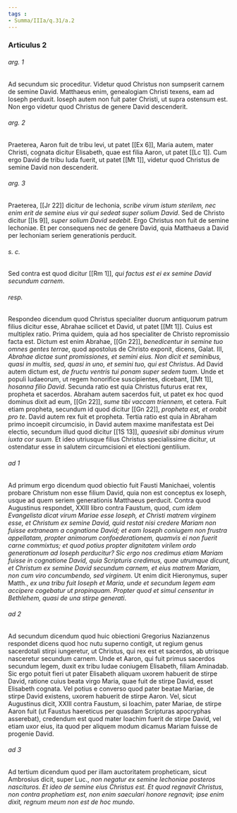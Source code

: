 ```yaml
---
tags : 
- Summa/IIIa/q.31/a.2
---
```


### Articulus 2

###### arg. 1
Ad secundum sic proceditur. Videtur quod Christus non sumpserit carnem de semine David. Matthaeus enim, genealogiam Christi texens, eam ad Ioseph perduxit. Ioseph autem non fuit pater Christi, ut supra ostensum est. Non ergo videtur quod Christus de genere David descenderit.

###### arg. 2
Praeterea, Aaron fuit de tribu levi, ut patet [[Ex 6]], Maria autem, mater Christi, cognata dicitur Elisabeth, quae est filia Aaron, ut patet [[Lc 1]]. Cum ergo David de tribu Iuda fuerit, ut patet [[Mt 1]], videtur quod Christus de semine David non descenderit.

###### arg. 3
Praeterea, [[Jr 22]] dicitur de Iechonia, *scribe virum istum sterilem, nec enim erit de semine eius vir qui sedeat super solium David*. Sed de Christo dicitur [[Is 9]], *super solium David sedebit*. Ergo Christus non fuit de semine Iechoniae. Et per consequens nec de genere David, quia Matthaeus a David per Iechoniam seriem generationis perducit.

###### s. c.
Sed contra est quod dicitur [[Rm 1]], *qui factus est ei ex semine David secundum carnem*.

###### resp.
Respondeo dicendum quod Christus specialiter duorum antiquorum patrum filius dicitur esse, Abrahae scilicet et David, ut patet [[Mt 1]]. Cuius est multiplex ratio. Prima quidem, quia ad hos specialiter de Christo repromissio facta est. Dictum est enim Abrahae, [[Gn 22]], *benedicentur in semine tuo omnes gentes terrae*, quod apostolus de Christo exponit, dicens, Galat. III, *Abrahae dictae sunt promissiones, et semini eius. Non dicit et seminibus, quasi in multis, sed, quasi in uno, et semini tuo, qui est Christus*. Ad David autem dictum est, *de fructu ventris tui ponam super sedem tuam*. Unde et populi Iudaeorum, ut regem honorifice suscipientes, dicebant, [[Mt 1]], *hosanna filio David*. Secunda ratio est quia Christus futurus erat rex, propheta et sacerdos. Abraham autem sacerdos fuit, ut patet ex hoc quod dominus dixit ad eum, [[Gn 22]], *sume tibi vaccam triennem,* et cetera. Fuit etiam propheta, secundum id quod dicitur [[Gn 22]], *propheta est, et orabit pro te*. David autem rex fuit et propheta. Tertia ratio est quia in Abraham primo incoepit circumcisio, in David autem maxime manifestata est Dei electio, secundum illud quod dicitur [[1S 13]], *quaesivit sibi dominus virum iuxta cor suum*. Et ideo utriusque filius Christus specialissime dicitur, ut ostendatur esse in salutem circumcisioni et electioni gentilium.

###### ad 1
Ad primum ergo dicendum quod obiectio fuit Fausti Manichaei, volentis probare Christum non esse filium David, quia non est conceptus ex Ioseph, usque ad quem seriem generationis Matthaeus perducit. Contra quod Augustinus respondet, XXIII libro contra Faustum, quod, *cum idem Evangelista dicat virum Mariae esse Ioseph, et Christi matrem virginem esse, et Christum ex semine David, quid restat nisi credere Mariam non fuisse extraneam a cognatione David; et eam Ioseph coniugem non frustra appellatam, propter animorum confoederationem, quamvis ei non fuerit carne commixtus; et quod potius propter dignitatem virilem ordo generationum ad Ioseph perducitur? Sic ergo nos credimus etiam Mariam fuisse in cognatione David, quia Scripturis credimus, quae utrumque dicunt, et Christum ex semine David secundum carnem, et eius matrem Mariam, non cum viro concumbendo, sed virginem*. Ut enim dicit Hieronymus, super Matth., *ex una tribu fuit Ioseph et Maria, unde et secundum legem eam accipere cogebatur ut propinquam. Propter quod et simul censentur in Bethlehem, quasi de una stirpe generati*.

###### ad 2
Ad secundum dicendum quod huic obiectioni Gregorius Nazianzenus respondet dicens quod hoc nutu superno contigit, ut regium genus sacerdotali stirpi iungeretur, ut Christus, qui rex est et sacerdos, ab utrisque nasceretur secundum carnem. Unde et Aaron, qui fuit primus sacerdos secundum legem, duxit ex tribu Iudae coniugem Elisabeth, filiam Aminadab. Sic ergo potuit fieri ut pater Elisabeth aliquam uxorem habuerit de stirpe David, ratione cuius beata virgo Maria, quae fuit de stirpe David, esset Elisabeth cognata. Vel potius e converso quod pater beatae Mariae, de stirpe David existens, uxorem habuerit de stirpe Aaron. Vel, sicut Augustinus dicit, XXIII contra Faustum, si Ioachim, pater Mariae, de stirpe Aaron fuit (ut Faustus haereticus per quasdam Scripturas apocryphas asserebat), credendum est quod mater Ioachim fuerit de stirpe David, vel etiam uxor eius, ita quod per aliquem modum dicamus Mariam fuisse de progenie David.

###### ad 3
Ad tertium dicendum quod per illam auctoritatem propheticam, sicut Ambrosius dicit, super Luc., *non negatur ex semine Iechoniae posteros nascituros. Et ideo de semine eius Christus est. Et quod regnavit Christus, non contra prophetiam est, non enim saeculari honore regnavit; ipse enim dixit, regnum meum non est de hoc mundo*.

